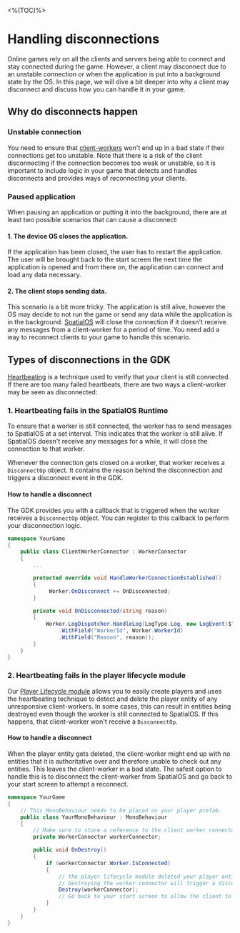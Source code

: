 <%(TOC)%>

# Handling disconnections

Online games rely on all the clients and servers being able to connect and stay connected during the game. However, a client may disconnect due to an unstable connection or when the application is put into a background state by the OS. In this page, we will dive a bit deeper into why a client may disconnect and discuss how you can handle it in your game.

## Why do disconnects happen

### Unstable connection 

You need to ensure that [client-workers]({{urlRoot}}/reference/glossary#client-worker) won't end up in a bad state if their connections get too unstable. Note that there is a risk of the client disconnecting if the connection becomes too weak or unstable, so it is important to include logic in your game that detects and handles disconnects and provides ways of reconnecting your clients.

### Paused application

When pausing an application or putting it into the background, there are at least two possible scenarios that can cause a disconnect:

#### 1. The device OS closes the application.

If the application has been closed, the user has to restart the application. The user will be brought back to the start screen the next time the application is opened and from there on, the application can connect and load any data necessary.

#### 2. The client stops sending data. 

This scenario is a bit more tricky. The application is still alive, however the OS may decide to not run the game or send any data while the application is in the background. [SpatialOS]({{urlRoot}}/reference/glossary#spatialos-runtime) will close the connection if it doesn't receive any messages from a client-worker for a period of time. You need add a way to reconnect clients to your game to handle this scenario. 

## Types of disconnections in the GDK

[Heartbeating]({{urlRoot}}/modules/player-lifecycle/heartbeating) is a technique used to verify that your client is still connected. If there are too many failed heartbeats, there are two ways a client-worker may be seen as disconnected:

### 1. Heartbeating fails in the SpatialOS Runtime

To ensure that a worker is still connected, the worker has to send messages to SpatialOS at a set interval. This indicates that the worker is still alive. If SpatialOS doesn't receive any messages for a while, it will close the connection to that worker. 

Whenever the connection gets closed on a worker, that worker receives a `DisconnectOp` object. It contains the reason behind the disconnection and triggers a disconnect event in the GDK.

#### How to handle a disconnect

The GDK provides you with a callback that is triggered when the worker receives a `DisconnectOp` object. You can register to this callback to perform your disconnection logic.

```csharp
namespace YourGame
{
    public class ClientWorkerConnector : WorkerConnector
    {
        ...

        protected override void HandleWorkerConnectionEstablished()
        {
             Worker.OnDisconnect += OnDisconnected;
        }

        private void OnDisconnected(string reason)
        {
            Worker.LogDispatcher.HandleLog(LogType.Log, new LogEvent($"Worker disconnected")
                .WithField("WorkerId", Worker.WorkerId)
                .WithField("Reason", reason));
        }
    }
}
```



### 2. Heartbeating fails in the player lifecycle module 

Our [Player Lifecycle module]({{urlRoot}}/modules/player-lifecycle/overview) allows you to easily create players and uses the heartbeating technique to detect and delete the player entity of any unresponsive client-workers. In some cases, this can result in entities being destroyed even though the worker is still connected to SpatialOS. If this happens, that client-worker won't receive a `DisconnectOp`.

#### How to handle a disconnect

When the player entity gets deleted, the client-worker might end up with no entities that it is authoritative over and therefore unable to check out any entities. This leaves the client-worker in a bad state. The safest option to handle this is to disconnect the client-worker from SpatialOS and go back to your start screen to attempt a reconnect.

```csharp
namespace YourGame
{
    // This MonoBehaviour needs to be placed on your player prefab.
    public class YourMonoBehaviour : MonoBehaviour
    {
        // Make sure to store a reference to the client worker connector
        private WorkerConnector workerConnector;

        public void OnDestroy()
        {
            if (workerConnector.Worker.IsConnected)
            {
                // the player lifecycle module deleted your player entity even though you are still connected.
                // Destroying the worker connector will trigger a disconnect:
                Destroy(workerConnector);
                // Go back to your start screen to allow the client to reconnect
            } 
        }
    }
}
```
